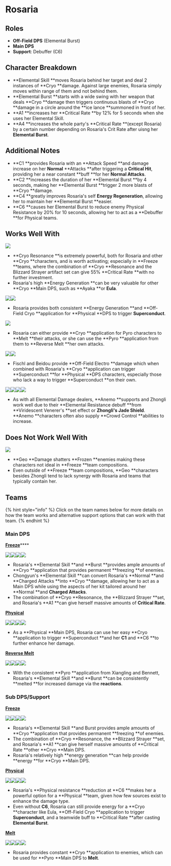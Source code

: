 # Rosaria

## Roles

* **Off-Field DPS** (Elemental Burst)
* **Main DPS**
* **Support**: Debuffer (C6)

## Character Breakdown

* **Elemental Skill **moves Rosaria behind her target and deal 2 instances of **Cryo **damage. Against large enemies, Rosaria simply moves within range of them and not behind them.
* **Elemental Burst **starts with a wide swing with her weapon that deals **Cryo **damage then triggers continuous blasts of **Cryo **damage in a circle around the **ice lance **summoned in front of her.
* **A1 **increases her **Critical Rate **by 12% for 5 seconds when she uses her Elemental Skill.
* **A4 **increases the whole party's **Critical Rate **(except Rosaria) by a certain number depending on Rosaria's Crit Rate after uisng her **Elemental Burst**.

## Additional Notes

* **C1 **provides Rosaria with an **Attack Speed **and damage increase on her **Normal** **Attacks **after triggering a **Critical Hit**, providing her a near constant **buff **for her **Normal Attacks**.
* **C2 **increases the duration of her **Elemental Burst **by 4 seconds, making her **Elemental Burst **trigger 2 more blasts of **Cryo **damage.
* **C4 **greatly improves Rosaria's self **Energy Regeneration**, allowing her to maintain her **Elemental Burst **easier.
* **C6 **causes her Elemental Burst to reduce enemy Physical Resistance by 20% for 10 seconds, allowing her to act as a **Debuffer **for Physical teams.

## Works Well With

![](../../.gitbook/assets/Element\_Cryo.webp)

* **Cryo Resonance **is extremely powerful, both for Rosaria and other **Cryo **characters, and is worth activating; especially in **Freeze **teams, where the combination of **Cryo **Resonance and the Blizzard Strayer artifact set can give 55% **Critical Rate **with no further investment.
* Rosaria's high **Energy Generation **can be very valuable for other **Cryo **Main DPS, such as **Ayaka **or **Eula**.

![](../../.gitbook/assets/UI\_AvatarIcon\_Keqing.png)![](../../.gitbook/assets/UI\_AvatarIcon\_Razor.png)

* Rosaria provides both consistent **Energy Generation **and **Off-Field Cryo **application for **Physical **DPS to trigger **Superconduct**.

![](../../.gitbook/assets/Element\_Pyro.webp)

* Rosaria can either provide **Cryo **application for Pyro characters to **Melt **their attacks, or she can use the **Pyro **application from them to **Reverse Melt **her own attacks.

![](../../.gitbook/assets/UI\_AvatarIcon\_Fischl.png)![](../../.gitbook/assets/UI\_AvatarIcon\_Beidou.png)

* Fischl and Beidou provide **Off-Field Electro **damage which when combined with Rosaria's **Cryo **application can trigger **Superconduct **for **Physical **DPS characters, especially those who lack a way to trigger **Superconduct **on their own.

![](../../.gitbook/assets/UI\_AvatarIcon\_Sucrose.png)![](../../.gitbook/assets/UI\_AvatarIcon\_Kazuha.png)![](../../.gitbook/assets/UI\_AvatarIcon\_Venti.png)![](../../.gitbook/assets/UI\_AvatarIcon\_Zhongli.png)

* As with all Elemental Damage dealers, **Anemo **supports and Zhongli work well due to their **Elemental Resistance debuff **from **Viridescent Venerer's **set effect or **Zhongli's Jade Shield**. **Anemo **characters often also supply **Crowd Control **abilities to increase.

## Does Not Work Well With

![](../../.gitbook/assets/Element\_Geo.webp)

* **Geo **Damage shatters **Frozen **enemies making these characters not ideal in **Freeze **team compositions.
* Even outside of **Freeze **team compositions, **Geo **characters besides Zhongli tend to lack synergy with Rosaria and teams that typically contain her.

## Teams

{% hint style="info" %}
Click on the team names below for more details on how the team works and alternative support options that can work with that team.
{% endhint %}

### Main DPS

[**Freeze**](../../teams/freeze.md)****

![](../../.gitbook/assets/UI\_AvatarIcon\_Rosaria.png)![](../../.gitbook/assets/UI\_AvatarIcon\_Xingqiu.png)![](../../.gitbook/assets/UI\_AvatarIcon\_Chongyun.png)![](../../.gitbook/assets/UI\_AvatarIcon\_Kazuha.png)

* Rosaria's **Elemental Skill **and **Burst **provides ample amounts of **Cryo **application that provides permanent **freezing **of enemies.
* Chongyun's **Elemental Skill **can convert Rosaria's **Normal **and **Charged Attacks **into **Cryo **damage, allowing her to act as a Main DPS while using the aspects of her kit tailored around her **Normal **and **Charged Attacks**.
* The combination of **Cryo **Resonance, the **Blizzard Strayer **set, and Rosaria's **A1 **can give herself massive amounts of **Critical Rate**.

[**Physical**](../../teams/physical.md)

![](../../.gitbook/assets/UI\_AvatarIcon\_Rosaria.png)![](../../.gitbook/assets/UI\_AvatarIcon\_Fischl.png)![](../../.gitbook/assets/UI\_AvatarIcon\_Beidou.png)![](../../.gitbook/assets/UI\_AvatarIcon\_Diona.png)

* As a **Physical **Main DPS, Rosaria can use her easy **Cryo **application to trigger **Superconduct **and her **C1** and **C6 **to further enhance her damage.

[**Reverse Melt**](../../teams/reverse-melt.md)

![](../../.gitbook/assets/UI\_AvatarIcon\_Rosaria.png)![](../../.gitbook/assets/UI\_AvatarIcon\_Xiangling.png)![](../../.gitbook/assets/UI\_AvatarIcon\_Sucrose.png)![](../../.gitbook/assets/UI\_AvatarIcon\_Bennett.png)

* With the consistent **Pyro **application from Xiangling and Bennett, Rosaria's **Elemental Skill **and **Burst **can be consistently **melted **for increased damage via the **reactions**.

### Sub DPS/Support

****[**Freeze**](../../teams/freeze.md)****

![](../../.gitbook/assets/UI\_AvatarIcon\_Ayaka.png)![](../../.gitbook/assets/UI\_AvatarIcon\_Mona.png)![](../../.gitbook/assets/UI\_AvatarIcon\_Rosaria.png)![](../../.gitbook/assets/UI\_AvatarIcon\_Venti.png)

* Rosaria's **Elemental Skill **and Burst provides ample amounts of **Cryo **application that provides permanent **freezing **of enemies.
* The combination of **Cryo **Resonance, the **Blizzard Strayer **set, and Rosaria's **A1 **can give herself massive amounts of **Critical Rate **other **Cryo **Main DPS.
* Rosaria's relatively high **energy generation **can help provide **energy **for **Cryo **Main DPS.

[**Physical**](../../teams/physical.md)

![](../../.gitbook/assets/UI\_AvatarIcon\_Eula.png)![](../../.gitbook/assets/UI\_AvatarIcon\_Fischl.png)![](../../.gitbook/assets/UI\_AvatarIcon\_Rosaria.png)![](../../.gitbook/assets/UI\_AvatarIcon\_Zhongli.png)

* Rosaria's **Physical resistance **reduction at **C6 **makes her a powerful option for a **Physical **team, given how few sources exist to enhance the damage type.
* Even without **C6**, Rosaria can still provide energy for a **Cryo **character like Eula, **Off-Field Cryo **application to trigger **Superconduct**, and a teamwide buff to **Critical Rate **after casting **Elemental Burst**.

[**Melt**](../../teams/melt.md)

![](../../.gitbook/assets/UI\_AvatarIcon\_Klee.png)![](../../.gitbook/assets/UI\_AvatarIcon\_Rosaria.png)![](../../.gitbook/assets/UI\_AvatarIcon\_Sucrose.png)![](../../.gitbook/assets/UI\_AvatarIcon\_Bennett.png)

* Rosaria provides constant **Cryo **application to enemies, which can be used for **Pyro **Main DPS to **Melt**.
